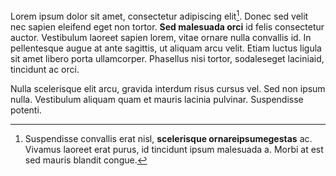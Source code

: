 Lorem ipsum dolor sit amet, consectetur adipiscing elit[^elit]. Donec sed velit nec sapien 
eleifend eget non tortor. **Sed malesuada orci** id felis consectetur auctor. Vestibulum 
laoreet sapien lorem, vitae ornare nulla convallis id. In pellentesque augue at ante 
sagittis, ut aliquam arcu velit. Etiam luctus ligula sit amet libero porta ullamcorper. 
Phasellus nisi tortor, sodaleseget laciniaid, tincidunt ac orci.

Nulla scelerisque elit arcu, gravida interdum risus cursus vel. Sed non ipsum nulla. 
Vestibulum aliquam quam et mauris lacinia pulvinar. Suspendisse potenti.

[^elit]: Suspendisse convallis erat nisl, **scelerisque ornareipsumegestas** ac. Vivamus 
laoreet erat purus, id tincidunt ipsum malesuada a. Morbi at est sed mauris blandit congue.